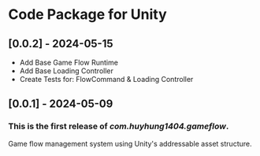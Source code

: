 # Code Package for Unity

## [0.0.2] - 2024-05-15
- Add Base Game Flow Runtime
- Add Base Loading Controller
- Create Tests for: FlowCommand & Loading Controller

## [0.0.1] - 2024-05-09

### This is the first release of *com.huyhung1404.gameflow*.

Game flow management system using Unity's addressable asset structure.